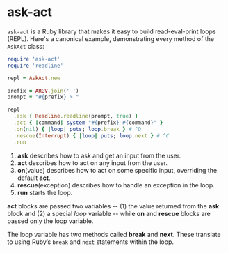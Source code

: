 # ask-act

`ask-act` is a Ruby library that makes it easy to build read-eval-print
loops (REPL).  Here's a canonical example, demonstrating every
method of the `AskAct` class:

```ruby
require 'ask-act'
require 'readline'

repl = AskAct.new

prefix = ARGV.join(' ')
prompt = "#{prefix} > "

repl
  .ask { Readline.readline(prompt, true) }
  .act { |command| system "#{prefix} #{command}" }
  .on(nil) { |loop| puts; loop.break } # ^D
  .rescue(Interrupt) { |loop| puts; loop.next } # ^C
  .run
```

1. **ask** describes how to ask and get an input from the user.
2. **act** describes how to act on any input from the user.
3. **on**(value) describes how to act on some specific input, overriding the default **act**.
4. **rescue**(exception) describes how to handle an exception in the loop.
5. **run** starts the loop.

**act** blocks are passed two variables -- (1) the value returned
from the **ask** block and (2) a special *loop* variable -- while
**on** and **rescue** blocks are passed only the loop variable.

The loop variable has two methods called **break** and **next**.
These translate to using Ruby’s `break` and `next` statements within
the loop.
